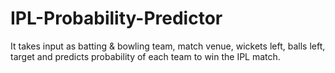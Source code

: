 # IPL-Probability-Predictor
It takes input as batting &amp; bowling team, match venue, wickets left, balls left, target and predicts probability of each team to win the IPL match.
